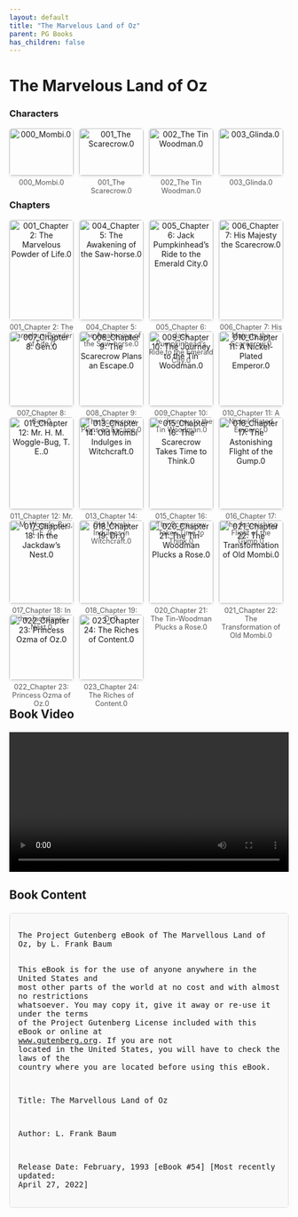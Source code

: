 ```yaml
---
layout: default
title: "The Marvelous Land of Oz"
parent: PG Books
has_children: false
---
```



<style>
.image-gallery {
  display: flex;
  flex-wrap: wrap;
  justify-content: space-between;
  margin-bottom: 20px;
}

.image-row {
  display: flex;
  justify-content: flex-start;
  width: 100%;
  margin-bottom: 20px;
}

.image-item {
  width: 23%;
  margin-right: 2%;
  text-align: center;
}

.image-item:last-child {
  margin-right: 0;
}

.image-item img {
  width: 100%;
  height: auto;
  object-fit: cover;
  border-radius: 5px;
  box-shadow: 0 2px 4px rgba(0,0,0,0.1);
}

.image-item p {
  margin-top: 5px;
  font-size: 0.9em;
  color: #555;
}

.video-container {
  margin: 20px 0;
}

.book-content {
  max-height: 500px;
  overflow-y: auto;
  padding: 15px;
  border: 1px solid #ddd;
  border-radius: 5px;
  background-color: #f9f9f9;
  font-family: monospace;
  white-space: pre-wrap;
  margin-top: 20px;
}
</style>


# The Marvelous Land of Oz

<h3>Characters</h3>
<div class="image-gallery">
<div class="image-row">
  <div class="image-item">
    <img src="../results/The Marvelous Land of Oz/characters/000_Mombi.0.png" alt="000_Mombi.0">
    <p>000_Mombi.0</p>
  </div>
  <div class="image-item">
    <img src="../results/The Marvelous Land of Oz/characters/001_The Scarecrow.0.png" alt="001_The Scarecrow.0">
    <p>001_The Scarecrow.0</p>
  </div>
  <div class="image-item">
    <img src="../results/The Marvelous Land of Oz/characters/002_The Tin Woodman.0.png" alt="002_The Tin Woodman.0">
    <p>002_The Tin Woodman.0</p>
  </div>
  <div class="image-item">
    <img src="../results/The Marvelous Land of Oz/characters/003_Glinda.0.png" alt="003_Glinda.0">
    <p>003_Glinda.0</p>
  </div>
</div>
</div>

<h3>Chapters</h3>
<div class="image-gallery">
<div class="image-row">
  <div class="image-item">
    <img src="../results/The Marvelous Land of Oz/chapters/001_Chapter 2: The Marvelous Powder of Life.0.png" alt="001_Chapter 2: The Marvelous Powder of Life.0">
    <p>001_Chapter 2: The Marvelous Powder of Life.0</p>
  </div>
  <div class="image-item">
    <img src="../results/The Marvelous Land of Oz/chapters/004_Chapter 5: The Awakening of the Saw-horse.0.png" alt="004_Chapter 5: The Awakening of the Saw-horse.0">
    <p>004_Chapter 5: The Awakening of the Saw-horse.0</p>
  </div>
  <div class="image-item">
    <img src="../results/The Marvelous Land of Oz/chapters/005_Chapter 6: Jack Pumpkinhead’s Ride to the Emerald City.0.png" alt="005_Chapter 6: Jack Pumpkinhead’s Ride to the Emerald City.0">
    <p>005_Chapter 6: Jack Pumpkinhead’s Ride to the Emerald City.0</p>
  </div>
  <div class="image-item">
    <img src="../results/The Marvelous Land of Oz/chapters/006_Chapter 7: His Majesty the Scarecrow.0.png" alt="006_Chapter 7: His Majesty the Scarecrow.0">
    <p>006_Chapter 7: His Majesty the Scarecrow.0</p>
  </div>
</div>
<div class="image-row">
  <div class="image-item">
    <img src="../results/The Marvelous Land of Oz/chapters/007_Chapter 8: Gen.0.png" alt="007_Chapter 8: Gen.0">
    <p>007_Chapter 8: Gen.0</p>
  </div>
  <div class="image-item">
    <img src="../results/The Marvelous Land of Oz/chapters/008_Chapter 9: The Scarecrow Plans an Escape.0.png" alt="008_Chapter 9: The Scarecrow Plans an Escape.0">
    <p>008_Chapter 9: The Scarecrow Plans an Escape.0</p>
  </div>
  <div class="image-item">
    <img src="../results/The Marvelous Land of Oz/chapters/009_Chapter 10: The Journey to the Tin Woodman.0.png" alt="009_Chapter 10: The Journey to the Tin Woodman.0">
    <p>009_Chapter 10: The Journey to the Tin Woodman.0</p>
  </div>
  <div class="image-item">
    <img src="../results/The Marvelous Land of Oz/chapters/010_Chapter 11: A Nickel-Plated Emperor.0.png" alt="010_Chapter 11: A Nickel-Plated Emperor.0">
    <p>010_Chapter 11: A Nickel-Plated Emperor.0</p>
  </div>
</div>
<div class="image-row">
  <div class="image-item">
    <img src="../results/The Marvelous Land of Oz/chapters/011_Chapter 12: Mr. H. M. Woggle-Bug, T. E..0.png" alt="011_Chapter 12: Mr. H. M. Woggle-Bug, T. E..0">
    <p>011_Chapter 12: Mr. H. M. Woggle-Bug, T. E..0</p>
  </div>
  <div class="image-item">
    <img src="../results/The Marvelous Land of Oz/chapters/013_Chapter 14: Old Mombi Indulges in Witchcraft.0.png" alt="013_Chapter 14: Old Mombi Indulges in Witchcraft.0">
    <p>013_Chapter 14: Old Mombi Indulges in Witchcraft.0</p>
  </div>
  <div class="image-item">
    <img src="../results/The Marvelous Land of Oz/chapters/015_Chapter 16: The Scarecrow Takes Time to Think.0.png" alt="015_Chapter 16: The Scarecrow Takes Time to Think.0">
    <p>015_Chapter 16: The Scarecrow Takes Time to Think.0</p>
  </div>
  <div class="image-item">
    <img src="../results/The Marvelous Land of Oz/chapters/016_Chapter 17: The Astonishing Flight of the Gump.0.png" alt="016_Chapter 17: The Astonishing Flight of the Gump.0">
    <p>016_Chapter 17: The Astonishing Flight of the Gump.0</p>
  </div>
</div>
<div class="image-row">
  <div class="image-item">
    <img src="../results/The Marvelous Land of Oz/chapters/017_Chapter 18: In the Jackdaw’s Nest.0.png" alt="017_Chapter 18: In the Jackdaw’s Nest.0">
    <p>017_Chapter 18: In the Jackdaw’s Nest.0</p>
  </div>
  <div class="image-item">
    <img src="../results/The Marvelous Land of Oz/chapters/018_Chapter 19: Dr.0.png" alt="018_Chapter 19: Dr.0">
    <p>018_Chapter 19: Dr.0</p>
  </div>
  <div class="image-item">
    <img src="../results/The Marvelous Land of Oz/chapters/020_Chapter 21: The Tin-Woodman Plucks a Rose.0.png" alt="020_Chapter 21: The Tin-Woodman Plucks a Rose.0">
    <p>020_Chapter 21: The Tin-Woodman Plucks a Rose.0</p>
  </div>
  <div class="image-item">
    <img src="../results/The Marvelous Land of Oz/chapters/021_Chapter 22: The Transformation of Old Mombi.0.png" alt="021_Chapter 22: The Transformation of Old Mombi.0">
    <p>021_Chapter 22: The Transformation of Old Mombi.0</p>
  </div>
</div>
<div class="image-row">
  <div class="image-item">
    <img src="../results/The Marvelous Land of Oz/chapters/022_Chapter 23: Princess Ozma of Oz.0.png" alt="022_Chapter 23: Princess Ozma of Oz.0">
    <p>022_Chapter 23: Princess Ozma of Oz.0</p>
  </div>
  <div class="image-item">
    <img src="../results/The Marvelous Land of Oz/chapters/023_Chapter 24: The Riches of Content.0.png" alt="023_Chapter 24: The Riches of Content.0">
    <p>023_Chapter 24: The Riches of Content.0</p>
  </div>
</div>
</div>

<h2>Book Video</h2>
<div class="video-container">
  <video controls width="100%">
    <source src="../videos/The Marvelous Land of Oz.mp4" type="video/mp4">
    Your browser does not support the video tag.
  </video>
</div>


## Book Content

<div class="book-content">
﻿The Project Gutenberg eBook of The Marvellous Land of Oz, by L. Frank Baum

This eBook is for the use of anyone anywhere in the United States and
most other parts of the world at no cost and with almost no restrictions
whatsoever. You may copy it, give it away or re-use it under the terms
of the Project Gutenberg License included with this eBook or online at
www.gutenberg.org. If you are not located in the United States, you
will have to check the laws of the country where you are located before
using this eBook.

Title: The Marvellous Land of Oz

Author: L. Frank Baum

Release Date: February, 1993 [eBook #54]
[Most recently updated: April 27, 2022]

Language: English

Character set encoding: UTF-8


*** START OF THE PROJECT GUTENBERG EBOOK THE MARVELLOUS LAND OF OZ ***




The Marvelous Land of Oz

by L. Frank Baum




Author’s Note


After the publication of “The Wonderful Wizard of OZ” I began to
receive letters from children, telling me of their pleasure in reading
the story and asking me to “write something more” about the Scarecrow
and the Tin Woodman. At first I considered these little letters, frank
and earnest though they were, in the light of pretty compliments; but
the letters continued to come during succeeding months, and even years.

Finally I promised one little girl, who made a long journey to see me
and prefer her request,—and she is a “Dorothy,” by the way—that when a
thousand little girls had written me a thousand little letters asking
for the Scarecrow and the Tin Woodman I would write the book, Either
little Dorothy was a fairy in disguise, and waved her magic wand, or
the success of the stage production of “The Wizard of OZ” made new
friends for the story, For the thousand letters reached their
destination long since—and many more followed them.

And now, although pleading guilty to long delay, I have kept my promise
in this book.

L. FRANK BAUM.

Chicago, June, 1904

To those excellent good fellows and comedians David C. Montgomery and
Frank A. Stone whose clever personations of the Tin Woodman and the
Scarecrow have delighted thousands of children throughout the land,
this book is gratefully dedicated by THE AUTHOR




LIST OF CHAPTERS

 Tip Manufactures Pumpkinhead
 The Marvelous Powder of Life
 The Flight of the Fugitives
 Tip Makes an Experiment in Magic
 The Awakening of the Saw-horse
 Jack Pumpkinhead’s Ride to the Emerald City
 His Majesty the Scarecrow
 Gen. Jinjur’s Army of Revolt
 The Scarecrow Plans an escape
 The Journey to the Tin Woodman
 A Nickel-Plated Emperor
 Mr. H. M. Woggle-Bug, T. E.
 A Highly Magnified History
 Old Mombi indulges in Witchcraft
 The Prisoners of the Queen
 The Scarecrow Takes Time to Think
 The Astonishing Flight of the Gump
 In the Jackdaw’s Nest
 Dr. Nikidik’s Famous Wishing Pills
 The Scarecrow Appeals to Glinda the Good
 The Tin-Woodman Plucks a Rose
 The Transformation of Old Mombi
 Princess Ozma of Oz
 The Riches of Content




Tip Manufactures a Pumpkinhead


In the Country of the Gillikins, which is at the North of the Land of
Oz, lived a youth called Tip. There was more to his name than that, for
old Mombi often declared that his whole name was Tippetarius; but no
one was expected to say such a long word when “Tip” would do just as
well.

This boy remembered nothing of his parents, for he had been brought
when quite young to be reared by the old woman known as Mombi, whose
reputation, I am sorry to say, was none of the best. For the Gillikin
people had reason to suspect her of indulging in magical arts, and
therefore hesitated to associate with her.

[Illustration: image016]

Mombi was not exactly a Witch, because the Good Witch who ruled that
part of the Land of Oz had forbidden any other Witch to exist in her
dominions. So Tip’s guardian, however much she might aspire to working
magic, realized it was unlawful to be more than a Sorceress, or at most
a Wizardess.

Tip was made to carry wood from the forest, that the old woman might
boil her pot. He also worked in the corn-fields, hoeing and husking;
and he fed the pigs and milked the four-horned cow that was Mombi’s
especial pride.

But you must not suppose he worked all the time, for he felt that would
be bad for him. When sent to the forest Tip often climbed trees for
birds’ eggs or amused himself chasing the fleet white rabbits or
fishing in the brooks with bent pins. Then he would hastily gather his
armful of wood and carry it home. And when he was supposed to be
working in the corn-fields, and the tall stalks hid him from Mombi’s
view, Tip would often dig in the gopher holes, or if the mood seized
him—lie upon his back between the rows of corn and take a nap. So, by
taking care not to exhaust his strength, he grew as strong and rugged
as a boy may be.

Mombi’s curious magic often frightened her neighbors, and they treated
her shyly, yet respectfully, because of her weird powers. But Tip
frankly hated her, and took no pains to hide his feelings. Indeed, he
sometimes showed less respect for the old woman than he should have
done, considering she was his guardian.

There were pumpkins in Mombi’s corn-fields, lying golden red among the
rows of green stalks; and these had been planted and carefully tended
that the four-horned cow might eat of them in the winter time. But one
day, after the corn had all been cut and stacked, and Tip was carrying
the pumpkins to the stable, he took a notion to make a “Jack Lantern”
and try to give the old woman a fright with it.

[Illustration: image017]

So he selected a fine, big pumpkin—one with a lustrous, orange-red
color—and began carving it. With the point of his knife he made two
round eyes, a three-cornered nose, and a mouth shaped like a new moon.
The face, when completed, could not have been considered strictly
beautiful; but it wore a smile so big and broad, and was so Jolly in
expression, that even Tip laughed as he looked admiringly at his work.

The child had no playmates, so he did not know that boys often dig out
the inside of a “pumpkin-jack,” and in the space thus made put a
lighted candle to render the face more startling; but he conceived an
idea of his own that promised to be quite as effective. He decided to
manufacture the form of a man, who would wear this pumpkin head, and to
stand it in a place where old Mombi would meet it face to face.

“And then,” said Tip to himself, with a laugh, “she’ll squeal louder
than the brown pig does when I pull her tail, and shiver with fright
worse than I did last year when I had the ague!”

He had plenty of time to accomplish this task, for Mombi had gone to a
village—to buy groceries, she said—and it was a journey of at least two
days.

[Illustration: image019]

So he took his axe to the forest, and selected some stout, straight
saplings, which he cut down and trimmed of all their twigs and leaves.
From these he would make the arms, and legs, and feet of his man. For
the body he stripped a sheet of thick bark from around a big tree, and
with much labor fashioned it into a cylinder of about the right size,
pinning the edges together with wooden pegs. Then, whistling happily as
he worked, he carefully jointed the limbs and fastened them to the body
with pegs whittled into shape with his knife.

By the time this feat had been accomplished it began to grow dark, and
Tip remembered he must milk the cow and feed the pigs. So he picked up
his wooden man and carried it back to the house with him.

During the evening, by the light of the fire in the kitchen, Tip
carefully rounded all the edges of the joints and smoothed the rough
places in a neat and workmanlike manner. Then he stood the figure up
against the wall and admired it. It seemed remarkably tall, even for a
full-grown man; but that was a good point in a small boy’s eyes, and
Tip did not object at all to the size of his creation.

Next morning, when he looked at his work again, Tip saw he had
forgotten to give the dummy a neck, by means of which he might fasten
the pumpkinhead to the body. So he went again to the forest, which was
not far away, and chopped from a tree several pieces of wood with which
to complete his work. When he returned he fastened a cross-piece to the
upper end of the body, making a hole through the center to hold upright
the neck. The bit of wood which formed this neck was also sharpened at
the upper end, and when all was ready Tip put on the pumpkin head,
pressing it well down onto the neck, and found that it fitted very
well. The head could be turned to one side or the other, as he pleased,
and the hinges of the arms and legs allowed him to place the dummy in
any position he desired.

“Now, that,” declared Tip, proudly, “is really a very fine man, and it
ought to frighten several screeches out of old Mombi! But it would be
much more lifelike if it were properly dressed.”

To find clothing seemed no easy task; but Tip boldly ransacked the
great chest in which Mombi kept all her keepsakes and treasures, and at
the very bottom he discovered some purple trousers, a red shirt and a
pink vest which was dotted with white spots. These he carried away to
his man and succeeded, although the garments did not fit very well, in
dressing the creature in a jaunty fashion. Some knit stockings
belonging to Mombi and a much worn pair of his own shoes completed the
man’s apparel, and Tip was so delighted that he danced up and down and
laughed aloud in boyish ecstacy.

“I must give him a name!” he cried. “So good a man as this must surely
have a name. I believe,” he added, after a moment’s thought, “I will
name the fellow ‘Jack Pumpkinhead!’”

[Illustration: image023]

[Illustration: image024]

[Illustration: image025]




The Marvelous Powder of Life


After considering the matter carefully, Tip decided that the best place
to locate Jack would be at the bend in the road, a little way from the
house. So he started to carry his man there, but found him heavy and
rather awkward to handle. After dragging the creature a short distance
Tip stood hi...

[Content truncated for display]
</div>
